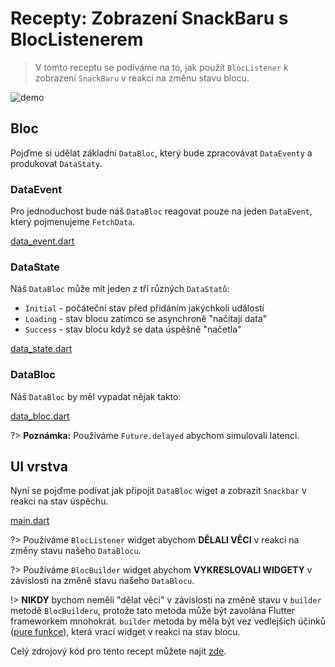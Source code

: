 # Recepty: Zobrazení SnackBaru s BlocListenerem

> V tomto receptu se podíváme na to, jak použít `BlocListener` k zobrazení `SnackBaru` v reakci na změnu stavu blocu.

![demo](../assets/gifs/recipes_flutter_snack_bar.gif)

## Bloc

Pojďme si udělat základní `DataBloc`, který bude zpracovávat `DataEventy` a produkovat `DataStaty`.

### DataEvent

Pro jednoduchost bude náš `DataBloc` reagovat pouze na jeden `DataEvent`, který pojmenujeme `FetchData`.

[data_event.dart](../_snippets/recipes_flutter_show_snack_bar/data_event.dart.md ':include')

### DataState

Náš `DataBloc` může mít jeden z tří různých `DataStatů`:

- `Initial` - počáteční stav před přidáním jakýchkoli událostí
- `Loading` - stav blocu zatímco se asynchroně "načítají data"
- `Success` - stav blocu když se data úspěšně "načetla"

[data_state.dart](../_snippets/recipes_flutter_show_snack_bar/data_state.dart.md ':include')

### DataBloc

Náš `DataBloc` by měl vypadat nějak takto:

[data_bloc.dart](../_snippets/recipes_flutter_show_snack_bar/data_bloc.dart.md ':include')

?> **Poznámka:** Používáme `Future.delayed` abychom simulovali latenci.

## UI vrstva

Nyní se pojďme podívat jak připojit `DataBloc` wiget a zobrazit `Snackbar` v reakci na stav úspěchu.

[main.dart](../_snippets/recipes_flutter_show_snack_bar/main.dart.md ':include')

?> Používáme `BlocListener` widget abychom **DĚLALI VĚCI** v reakci na změny stavu našeho `DataBlocu`.

?> Používáme `BlocBuilder` widget abychom **VYKRESLOVALI WIDGETY** v závislosti na změně stavu našeho `DataBlocu`.

!> **NIKDY** bychom neměli "dělat věci" v závislosti na změně stavu v `builder` metodě `BlocBuilderu`, protože tato metoda může být zavolána Flutter frameworkem mnohokrát. `builder` metoda by měla být vez vedlejších účinků ([pure funkce](https://en.wikipedia.org/wiki/Pure_function)), která vrací widget v reakci na stav blocu.

Celý zdrojový kód pro tento recept můžete najít [zde](https://gist.github.com/mit-73/1e5b2c25b263ad1aa7bbed75d8c76c44).
